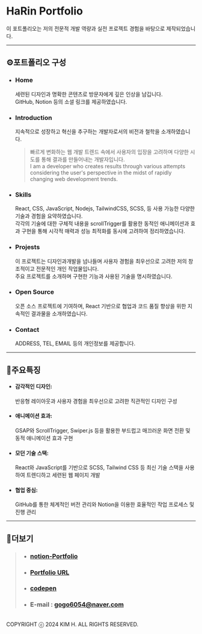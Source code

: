 # **HaRin Portfolio**
이 포트폴리오는 저의 전문적 개발 역량과 실전 프로젝트 경험을 바탕으로 제작되었습니다.

*****************************************
## ⚙포트폴리오 구성
* ### Home
  세련된 디자인과 명확한 콘텐츠로 방문자에게 깊은 인상을 남깁니다.
  </br>GitHub, Notion 등의 소셜 링크를 제공하였습니다.
  
* ### Introduction
   지속적으로 성장하고 혁신을 추구하는 개발자로서의 비전과 철학을 소개하였습니다. 
  > 빠르게 변화하는 웹 개발 트렌드 속에서 사용자의 입장을 고려하며 다양한 시도를 통해 결과를 만들어내는 개발자입니다.
  > </br>I am a developer who creates results through various attempts considering the user's perspective in the midst of rapidly changing web development trends.
* ### Skills
  React, CSS, JavaScript, Nodejs, TailwindCSS, SCSS, 등 사용 가능한 다양한 기술과 경험을 요약하였습니다.
  </br> 각각의 기술에 대한 구체적 내용을 scrollTrigger를 활용한 동적인 애니메이션과 효과 구현을 통해 시각적 매력과 성능 최적화를 동시에 고려하여 정리하였습니다. 
* ### Projests
  이 프로젝트는 디자인과개발을 넘나들며 사용자 경험을 최우선으로 고려한 저의 창조적이고 전문적인 개인 작업물입니다.
  </br>주요 프로젝트를 소개하며 구현한 기능과 사용된 기술을 명시하였습니다. 
* ### Open Source
  오픈 소스 프로젝트에 기여하며, React 기반으로 협업과 코드 품질 향상을 위한 지속적인 결과물을 소개하였습니다.
* ### Contact
  ADDRESS, TEL, EMAIL 등의 개인정보를 제공합니다.  
**************************************
## 📣주요특징
*  #### 감각적인 디자인:
    반응형 레이아웃과 사용자 경험을 최우선으로 고려한 직관적인 디자인 구성
* #### 애니메이션 효과:
   GSAP와 ScrollTrigger, Swiper.js 등을 활용한 부드럽고 매끄러운 화면 전환 및 동적 애니메이션 효과 구현
* #### 모던 기술 스택:
   React와 JavaScript를 기반으로 SCSS, Tailwind CSS 등 최신 기술 스택을 사용하여 트렌디하고 세련된 웹 페이지 개발
* #### 협업 중심:
  GitHub를 통한 체계적인 버전 관리와 Notion을 이용한 효율적인 작업 프로세스 및 진행 관리
*********************************************
  
## 🔎더보기
> * ### [notion-Portfolio](https://intriguing-quart-025.notion.site/Front-end-Developer-1271c427bf7a80c9bd19cc9a0dcfff2a)
> * ### [Portfolio URL]( https://harin-kw0w.github.io/PORTFOLIO/)
> * ### [codepen](https://codepen.io/your-work)
> * ### E-mail : gogo6054@naver.com

</br>COPYRIGHT ⓒ 2024 KIM H. ALL RIGHTS RESERVED.
